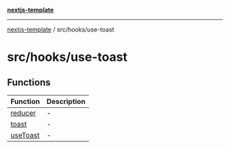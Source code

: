[**nextjs-template**](README.md)

---

[nextjs-template](README.md) / src/hooks/use-toast

# src/hooks/use-toast

## Functions

| Function                                             | Description |
| ---------------------------------------------------- | ----------- |
| [reducer](src.hooks.use-toast.Function.reducer.md)   | -           |
| [toast](src.hooks.use-toast.Function.toast.md)       | -           |
| [useToast](src.hooks.use-toast.Function.useToast.md) | -           |
